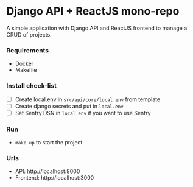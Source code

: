 # Django API + ReactJS mono-repo

A simple application with Django API and ReactJS frontend to manage a CRUD of projects.


### Requirements
- Docker
- Makefile

### Install check-list
- [ ] Create local.env in `src/api/core/local.env` from template
- [ ] Create django secrets and put in `local.env`
- [ ] Set Sentry DSN in `local.env` if you want to use Sentry

### Run
- `make up` to start the project


### Urls
- API: http://localhost:8000
- Frontend: http://localhost:3000